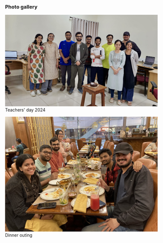 ### Photo gallery

<img src="imageN/Photo_Galary/group-Tday.jpeg" width="500"/>  <br/>
Teachers' day 2024

<img src="imageN/Photo_Galary/dinner-orion.jpeg" width="500"/>  <br/>
Dinner outing

